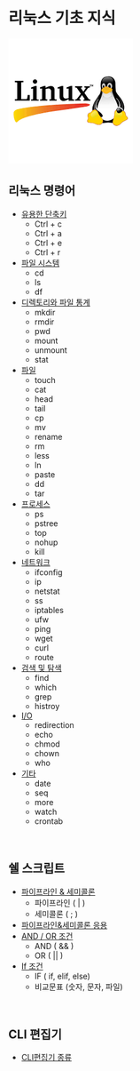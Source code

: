 # 리눅스 기초 지식
![linux](/linux.png)


## 리눅스 명령어 
* [유용한 단축키](/리눅스명령어/유용한%20단축키.md)
    * Ctrl + c
    * Ctrl + a
    * Ctrl + e
    * Ctrl + r
* [파일 시스템](/리눅스명령어/파일%20시스템.md)
    * cd
    * ls
    * df
* [디렉토리와 파일 통계](/리눅스명령어/디렉토리와%20파일통계.md)
    * mkdir
    * rmdir
    * pwd
    * mount
    * unmount
    * stat
* [파일](/리눅스명령어/파일.md)
    * touch
    * cat
    * head
    * tail 
    * cp
    * mv 
    * rename
    * rm
    * less
    * ln
    * paste
    * dd
    * tar
* [프로세스](/리눅스명령어/프로세스.md)
    * ps
    * pstree
    * top
    * nohup
    * kill
* [네트워크](/리눅스명령어/네트워크.md)
    * ifconfig
    * ip
    * netstat
    * ss
    * iptables
    * ufw
    * ping
    * wget
    * curl
    * route
* [검색 및 탐색](/리눅스명령어/검색%20및%20탐색.md)
    * find
    * which
    * grep
    * histroy
* [I/O](/리눅스명령어/IO.md)
    * redirection
    * echo
    * chmod
    * chown
    * who
* [기타](/리눅스명령어/기타.md)
    * date
    * seq
    * more
    * watch
    * crontab

<br>

## 쉘 스크립트

* [파이프라인 & 세미콜론](/쉘스크립트/파이프라인&세미콜론.md)
    * 파이프라인 ( | )
    * 세미콜론 ( ; )
* [파이프라인&세미콜론 응용](/쉘스크립트/파이프라인&세미콜론%20응용.md)
* [AND / OR 조건](/쉘스크립트/AND_OR조건.md)
    * AND ( && )
    * OR ( || )
* [If 조건](/쉘스크립트/IF조건.md)
    * IF ( if, elif, else)
    * 비교문표 (숫자, 문자, 파일)

<br>

## CLI 편집기
* [CLI편집기 종류](/CLI편집기/CLI편집기종류.md)